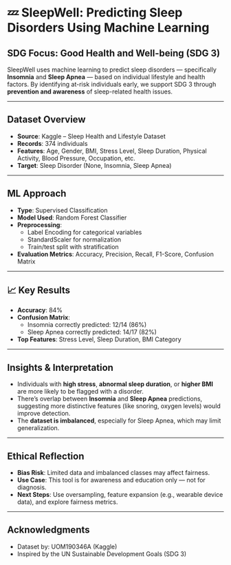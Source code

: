 # 💤 SleepWell: Predicting Sleep Disorders Using Machine Learning

## SDG Focus: Good Health and Well-being (SDG 3)

SleepWell uses machine learning to predict sleep disorders — specifically **Insomnia** and **Sleep Apnea** — based on individual lifestyle and health factors. By identifying at-risk individuals early, we support SDG 3 through **prevention and awareness** of sleep-related health issues.

---

## Dataset Overview

- **Source**: Kaggle – Sleep Health and Lifestyle Dataset
- **Records**: 374 individuals
- **Features**: Age, Gender, BMI, Stress Level, Sleep Duration, Physical Activity, Blood Pressure, Occupation, etc.
- **Target**: Sleep Disorder (None, Insomnia, Sleep Apnea)

---

## ML Approach

- **Type**: Supervised Classification
- **Model Used**: Random Forest Classifier
- **Preprocessing**:
  - Label Encoding for categorical variables
  - StandardScaler for normalization
  - Train/test split with stratification
- **Evaluation Metrics**: Accuracy, Precision, Recall, F1-Score, Confusion Matrix

---

## 📈 Key Results

- **Accuracy**: 84%
- **Confusion Matrix**:
  - Insomnia correctly predicted: 12/14 (86%)
  - Sleep Apnea correctly predicted: 14/17 (82%)
- **Top Features**: Stress Level, Sleep Duration, BMI Category

---

## Insights & Interpretation

- Individuals with **high stress**, **abnormal sleep duration**, or **higher BMI** are more likely to be flagged with a disorder.
- There’s overlap between **Insomnia** and **Sleep Apnea** predictions, suggesting more distinctive features (like snoring, oxygen levels) would improve detection.
- The **dataset is imbalanced**, especially for Sleep Apnea, which may limit generalization.

---

## Ethical Reflection

- **Bias Risk**: Limited data and imbalanced classes may affect fairness.
- **Use Case**: This tool is for awareness and education only — not for diagnosis.
- **Next Steps**: Use oversampling, feature expansion (e.g., wearable device data), and explore fairness metrics.

---

## Acknowledgments

- Dataset by: UOM190346A (Kaggle)
- Inspired by the UN Sustainable Development Goals (SDG 3)

